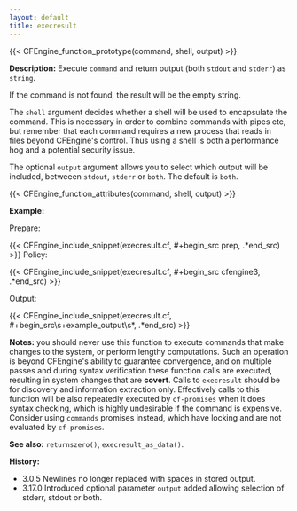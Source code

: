 ```yaml
---
layout: default
title: execresult
---
```


{{< CFEngine_function_prototype(command, shell, output) >}}

**Description:** Execute `command` and return output (both `stdout` and `stderr`) as `string`.

If the command is not found, the result will be the empty string.

The `shell` argument decides whether a shell will be used to encapsulate the
command. This is necessary in order to combine commands with pipes etc, but
remember that each command requires a new process that reads in files beyond
CFEngine's control. Thus using a shell is both a performance hog and a
potential security issue.

The optional `output` argument allows you to select which output will be
included, betweeen `stdout`, `stderr` or `both`. The default is `both`.

{{< CFEngine_function_attributes(command, shell, output) >}}

**Example:**

Prepare:

{{< CFEngine_include_snippet(execresult.cf, #\+begin_src prep, .*end_src) >}}
Policy:

{{< CFEngine_include_snippet(execresult.cf, #\+begin_src cfengine3, .*end_src) >}}

Output:

{{< CFEngine_include_snippet(execresult.cf, #\+begin_src\s+example_output\s*, .*end_src) >}}

**Notes:** you should never use this function to execute commands that
make changes to the system, or perform lengthy computations. Such an
operation is beyond CFEngine's ability to guarantee convergence, and
on multiple passes and during syntax verification these function calls
are executed, resulting in system changes that are **covert**. Calls
to `execresult` should be for discovery and information extraction
only.  Effectively calls to this function will be also repeatedly
executed by `cf-promises` when it does syntax checking, which is
highly undesirable if the command is expensive.  Consider using
`commands` promises instead, which have locking and are not evaluated
by `cf-promises`.

**See also:** `returnszero()`, `execresult_as_data()`.

**History:**

* 3.0.5 Newlines no longer replaced with spaces in stored output.
* 3.17.0 Introduced optional parameter `output` added allowing selection of stderr, stdout or both.
